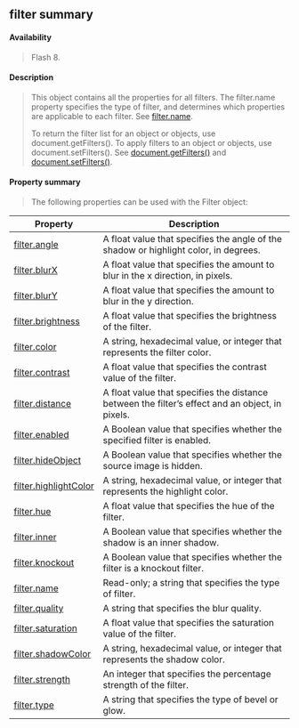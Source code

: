 ## filter summary

#### Availability

> Flash 8.

#### Description

> This object contains all the properties for all filters. The filter.name property specifies the type of filter, and determines which properties are applicable to each filter. See [filter.name](#_bookmark440).
>
> To return the filter list for an object or objects, use document.getFilters(). To apply filters to an object or objects, use document.setFilters(). See [document.getFilters()](#_bookmark208) and [document.setFilters()](#_bookmark291).

#### Property summary

> The following properties can be used with the Filter object:

| **Property**                           | **Description**                                                                                 |
|----------------------------------------|-------------------------------------------------------------------------------------------------|
| [filter.angle](#filter.angle)          | A float value that specifies the angle of the shadow or highlight color, in degrees.            |
| [filter.blurX](#_bookmark428)          | A float value that specifies the amount to blur in the x direction, in pixels.                  |
| [filter.blurY](#_bookmark429)          | A float value that specifies the amount to blur in the y direction.                             |
| [filter.brightness](#_bookmark430)     | A float value that specifies the brightness of the filter.                                      |
| [filter.color](#_bookmark431)          | A string, hexadecimal value, or integer that represents the filter color.                       |
| [filter.contrast](#_bookmark432)       | A float value that specifies the contrast value of the filter.                                  |
| [filter.distance](#_bookmark433)       | A float value that specifies the distance between the filter’s effect and an object, in pixels. |
| [filter.enabled](#_bookmark434)        | A Boolean value that specifies whether the specified filter is enabled.                         |
| [filter.hideObject](#_bookmark435)     | A Boolean value that specifies whether the source image is hidden.                              |
| [filter.highlightColor](#_bookmark436) | A string, hexadecimal value, or integer that represents the highlight color.                    |
| [filter.hue](#_bookmark437)            | A float value that specifies the hue of the filter.                                             |
| [filter.inner](#_bookmark438)          | A Boolean value that specifies whether the shadow is an inner shadow.                           |
| [filter.knockout](#_bookmark439)       | A Boolean value that specifies whether the filter is a knockout filter.                         |
| [filter.name](#_bookmark440)           | Read-only; a string that specifies the type of filter.                                          |
| [filter.quality](#_bookmark441)        | A string that specifies the blur quality.                                                       |
| [filter.saturation](#_bookmark442)     | A float value that specifies the saturation value of the filter.                                |
| [filter.shadowColor](#_bookmark443)    | A string, hexadecimal value, or integer that represents the shadow color.                       |
| [filter.strength](#_bookmark444)       | An integer that specifies the percentage strength of the filter.                                |
| [filter.type](#_bookmark445)           | A string that specifies the type of bevel or glow.                                              |

<span id="filter.angle" class="anchor"></span>
